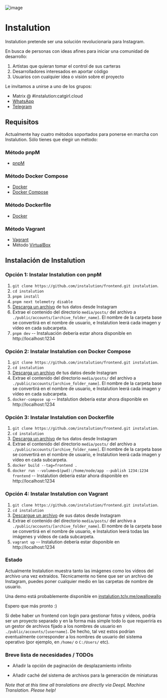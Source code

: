 ![image](https://user-images.githubusercontent.com/595446/177451446-55fcc030-04ec-4ed7-9a69-d5ccfc0b53d8.png)

# Instalution

Instalution pretende ser una solución revolucionaria para Instagram.

En busca de personas con ideas afines para iniciar una comunidad de desarrollo:

1) Artistas que quieran tomar el control de sus carteras
2) Desarrolladores interesados en aportar código
3) Usuarios con cualquier idea o visión sobre el proyecto

Le invitamos a unirse a uno de los grupos:

- Matrix @ #instalution:catgirl.cloud
- [WhatsApp](https://chat.whatsapp.com/KI5jhmO2jo43vMXyo8c1iF)
- [Telegram](https://t.me/instalution)

## Requisitos

Actualmente hay cuatro métodos soportados para ponerse en marcha con Instalution. Sólo tienes que elegir un método:

### Método pnpM

- [pnpM](https://pnpm.io/installation)

### Método Docker Compose

- [Docker](https://docs.docker.com/get-docker/)
- [Docker Compose](https://docs.docker.com/compose/install/)

### Método Dockerfile

- [Docker](https://docs.docker.com/get-docker/)

### Método Vagrant

- [Vagrant](https://vagrantup.com/)
- Método [VirtualBox](https://virtualbox.org/)

## Instalación de Instalution

### Opción 1: Instalar Instalution con pnpM
1) `git clone https://github.com/instalution/frontend.git instalution`.
2) `cd instalution`
3) `pnpm install`
4) `pnpm next telemetry disable`
5) [Descarga un archivo](https://help.instagram.com/181231772500920) de tus datos desde Instagram
6) Extrae el contenido del directorio `media/posts/` del archivo a `./public/accounts/[archive_folder_name]`. El nombre de la carpeta base se convertirá en el nombre de usuario, e Instalution leerá cada imagen y vídeo en cada subcarpeta.
7) `pnpm dev` -- Instaluación debería estar ahora disponible en http://localhost:1234

### Opción 2: Instalar Instalution con Docker Compose
1) `git clone https://github.com/instalution/frontend.git instalution`.
2) `cd instalution`
3) [Descarga un archivo](https://help.instagram.com/181231772500920) de tus datos desde Instagram
4) Extrae el contenido del directorio `media/posts/` del archivo a `./public/accounts/[archive_folder_name]`. El nombre de la carpeta base se convertirá en el nombre de usuario, e Instalution leerá cada imagen y vídeo en cada subcarpeta.
5) `docker-compose up` -- Instalution debería estar ahora disponible en http://localhost:1234

### Opción 3: Instalar Instalution con Dockerfile

1) `git clone https://github.com/instalution/frontend.git instalution`.
2) `cd instalution`
3) [Descarga un archivo](https://help.instagram.com/181231772500920) de tus datos desde Instagram
4) Extrae el contenido del directorio `media/posts/` del archivo a `./public/accounts/[archive_folder_name]`. El nombre de la carpeta base se convertirá en el nombre de usuario, e Instalution leerá cada imagen y vídeo en cada subcarpeta.
5) `docker build --tag=frontend .`
6) `docker run --volume=$(pwd):/home/node/app --publish 1234:1234 frontend` -- Instalution debería estar ahora disponible en http://localhost:1234

### Opción 4: Instalar Instalution con Vagrant
1) `git clone https://github.com/instalution/frontend.git instalution`.
2) `cd instalution`
3) [Descargue un archivo](https://help.instagram.com/181231772500920) de sus datos desde Instagram
4) Extrae el contenido del directorio `media/posts/` del archivo a `./public/accounts/[archive_folder_name]`. El nombre de la carpeta base se convertirá en el nombre de usuario, e Instalution leerá todas las imágenes y vídeos de cada subcarpeta.
5) `vagrant up` -- Instalution debería estar disponible en http://localhost:1234

### Estado

Actualmente Instalution muestra tanto las imágenes como los vídeos del archivo una vez extraídos. Técnicamente no tiene que ser un archivo de Instagram, puedes poner cualquier medio en las carpetas de nombre de usuario.

Una demo está probablemente disponible en [instalution.tclv.me/owallowallo](https://instalution.tclv.me/owallowallo)

Espero que más pronto :)

Si debe haber un frontend con login para gestionar fotos y videos, podría ser un proyecto separado y en la forma más simple todo lo que requeriría es un gestor de archivos fijado a los nombres de usuario en `./public/accounts/[username]`. De hecho, tal vez estos podrían eventualmente corresponder a los nombres de usuario del sistema operativo (por ejemplo, en `/home/` o `C:/Users/` etc).

### Breve lista de necesidades / TODOs

- Añadir la opción de paginación de desplazamiento infinito

- Añadir caché del sistema de archivos para la generación de miniaturas

*Note that at this time all translations are directly via DeepL Machine Translation. Please help!*

